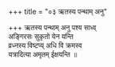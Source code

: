 +++
title = "०३ ऋतस्य पन्थाम् अनु"

+++
ऋतस्य पन्थाम् अनु पश्य साध्व्  
अङ्गिरसः सुकृतो येन यन्ति  
व्रध्नस्य विष्टप्य् अधि वि क्रमस्व  
यत्रादित्या अमृतम् ईक्षयन्ति ॥